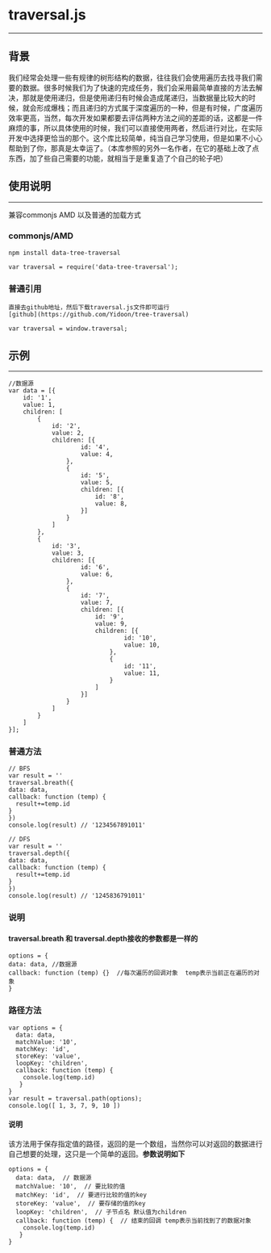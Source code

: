 
 # traversal.js
***

 ## 背景
  我们经常会处理一些有规律的树形结构的数据，往往我们会使用遍历去找寻我们需要的数据。很多时候我们为了快速的完成任务，我们会采用最简单直接的方法去解决，那就是使用递归，但是使用递归有时候会造成尾递归，当数据量比较大的时候，就会形成爆栈；而且递归的方式属于深度遍历的一种，但是有时候，广度遍历效率更高，当然，每次开发如果都要去评估两种方法之间的差距的话，这都是一件麻烦的事，所以具体使用的时候，我们可以直接使用两者，然后进行对比，在实际开发中选择更恰当的那个。这个库比较简单，纯当自己学习使用，但是如果不小心帮助到了你，那真是太幸运了。（本库参照的另外一名作者，在它的基础上改了点东西，加了些自己需要的功能，就相当于是重复造了个自己的轮子吧）

## 使用说明
***

兼容commonjs AMD 以及普通的加载方式

### commonjs/AMD
```
npm install data-tree-traversal
```
```
var traversal = require('data-tree-traversal');
```
### 普通引用
```
直接去github地址，然后下载traversal.js文件即可运行
[github](https://github.com/Yidoon/tree-traversal)
```
```
var traversal = window.traversal;
```

## 示例
 ***
```
//数据源
var data = [{
    id: '1',
    value: 1,
    children: [
        {
            id: '2',
            value: 2,
            children: [{
                    id: '4',
                    value: 4,
                },
                {
                    id: '5',
                    value: 5,
                    children: [{
                        id: '8',
                        value: 8,
                    }]
                }
            ]
        },
        {
            id: '3',
            value: 3,
            children: [{
                    id: '6',
                    value: 6,
                },
                {
                    id: '7',
                    value: 7,
                    children: [{
                        id: '9',
                        value: 9,
                        children: [{
                                id: '10',
                                value: 10,
                            },
                            {
                                id: '11',
                                value: 11,
                            }
                        ]
                    }]
                }
            ]
        }
    ]
}];
```
### 普通方法
```
// BFS
var result = ''
traversal.breath({
data: data,
callback: function (temp) {
  result+=temp.id 
}
})
console.log(result) // '1234567891011'
```
```
// DFS
var result = ''
traversal.depth({
data: data,
callback: function (temp) {
  result+=temp.id 
}
})
console.log(result) // '1245836791011'
```
### 说明
 #### traversal.breath 和 traversal.depth接收的参数都是一样的
 ```
 options = {
 data: data, //数据源
 callback: function (temp) {}  //每次遍历的回调对象  temp表示当前正在遍历的对象
 }
 ```
 
 ### 路径方法
 ```
 var options = {
   data: data,
   matchValue: '10',
   matchKey: 'id',
   storeKey: 'value',
   loopKey: 'children',
   callback: function (temp) {
     console.log(temp.id)
    }
 }
 var result = traversal.path(options);
 console.log([ 1, 3, 7, 9, 10 ])
 ```
 #### 说明
 该方法用于保存指定值的路径，返回的是一个数组，当然你可以对返回的数据进行自己想要的处理，这只是一个简单的返回。**参数说明如下**

 ```
 options = {
   data: data,  // 数据源
   matchValue: '10',  // 要比较的值
   matchKey: 'id',  // 要进行比较的值的key 
   storeKey: 'value',  // 要存储的值的key
   loopKey: 'children',  // 子节点名 默认值为children
   callback: function (temp) {  // 结束的回调 temp表示当前找到了的数据对象
     console.log(temp.id)
    }
 }
 ```
